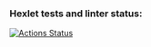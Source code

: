 ### Hexlet tests and linter status:
[![Actions Status](https://github.com/StrakhovRoman/python-project-lvl2/workflows/hexlet-check/badge.svg)](https://github.com/StrakhovRoman/python-project-lvl2/actions)